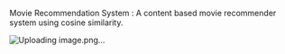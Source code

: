 Movie Recommendation System :
A content based movie recommender system using cosine similarity.


![Uploading image.png…]()

